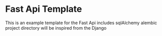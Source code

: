 # Fast Api Template
This is an example template for the Fast Api includes sqlAlchemy alembic  project directory will be inspired from the Django  
